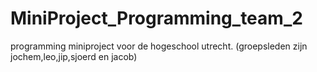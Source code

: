 # MiniProject_Programming_team_2
programming miniproject voor de hogeschool utrecht. (groepsleden zijn jochem,leo,jip,sjoerd en jacob)
